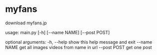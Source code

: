 # myfans

download myfans.jp

usage: main.py [-h] [--name NAME] [--post POST]

optional arguments:
  -h, --help   show this help message and exit
  --name NAME  get all images videos from name in url
  --post POST  get one post
